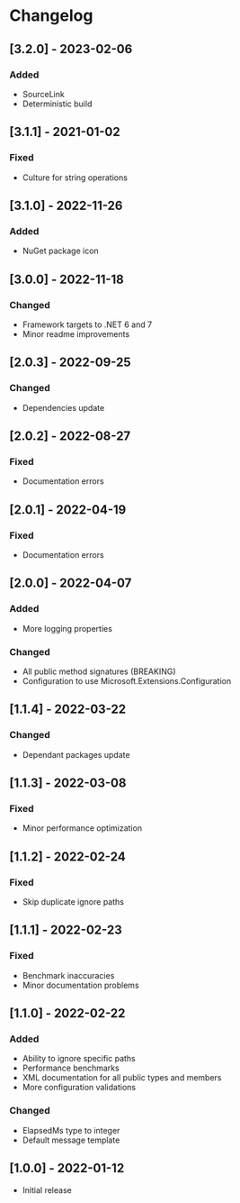 # Changelog

## [3.2.0] - 2023-02-06
### Added
- SourceLink
- Deterministic build

## [3.1.1] - 2021-01-02
### Fixed
- Culture for string operations

## [3.1.0] - 2022-11-26
### Added
- NuGet package icon

## [3.0.0] - 2022-11-18
### Changed
- Framework targets to .NET 6 and 7
- Minor readme improvements

## [2.0.3] - 2022-09-25
### Changed
- Dependencies update

## [2.0.2] - 2022-08-27
### Fixed
- Documentation errors

## [2.0.1] - 2022-04-19
### Fixed
- Documentation errors

## [2.0.0] - 2022-04-07
### Added
- More logging properties
### Changed
- All public method signatures (BREAKING)
- Configuration to use Microsoft.Extensions.Configuration

## [1.1.4] - 2022-03-22
### Changed
- Dependant packages update

## [1.1.3] - 2022-03-08
### Fixed
- Minor performance optimization

## [1.1.2] - 2022-02-24
### Fixed
- Skip duplicate ignore paths

## [1.1.1] - 2022-02-23
### Fixed
- Benchmark inaccuracies
- Minor documentation problems

## [1.1.0] - 2022-02-22
### Added
- Ability to ignore specific paths
- Performance benchmarks
- XML documentation for all public types and members
- More configuration validations
### Changed
- ElapsedMs type to integer
- Default message template

## [1.0.0] - 2022-01-12
- Initial release
